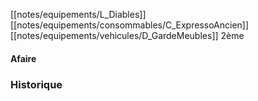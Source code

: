 [[notes/equipements/L_Diables]] [[notes/equipements/consommables/C_ExpressoAncien]] [[notes/equipements/vehicules/D_GardeMeubles]] 2ème

#### Afaire 

### Historique
